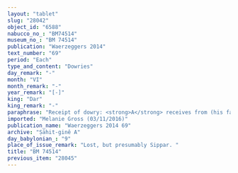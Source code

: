 ```yaml
---
layout: "tablet"
slug: "28042"
object_id: "6588"
nabucco_no_: "BM74514"
museum_no_: "BM 74514"
publication: "Waerzeggers 2014"
text_number: "69"
period: "Each"
type_and_content: "Dowries"
day_remark: "-"
month: "VI"
month_remark: "-"
year_remark: "[-]"
king: "Dar"
king_remark: "-"
paraphrase: "Receipt of dowry: <strong>A</strong> receives from (his father-in-law) <strong>B</strong> [x] minas of silver, the remainder of 3 minas of silver which form part of the dowry (<em>nudunn&ucirc;</em>) of his wife <strong><sup>f</sup></strong><strong>C</strong>. 4 witnesses and the scribe.<br /> &nbsp;<br /> <strong>A</strong> = Marduk-rēmanni/Bēl-uballiṭ//Ṣāhit-gin&ecirc;; <strong>B</strong> = Lūṣi-ana-nūri//&Scaron;ang&ucirc;-I&scaron;tar-Bābili; <strong><sup>f</sup>C</strong> = <sup>f</sup>Nadāya/Lūṣi-ana-nūri//&Scaron;ang&ucirc;-I&scaron;tar-Bābili; Scribe = &Scaron;ūzubu/Zababa-ahu-iddin//Ile&rsquo;i-Marduk<br /> &nbsp;"
imported: "Melanie Gross (03/11/2016)"
publication_name: "Waerzeggers 2014 69"
archive: "Ṣāhit-ginê A"
day_babylonian_: "9"
place_of_issue_remark: "Lost, but presumably Sippar. "
title: "BM 74514"
previous_item: "28045"
---
```

